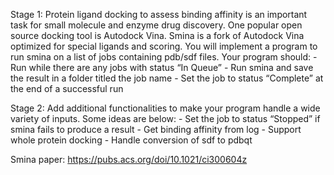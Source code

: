 Stage 1:
Protein ligand docking to assess binding affinity is an important task for small molecule and enzyme drug discovery. One popular open source docking tool is Autodock Vina. Smina is a fork of Autodock Vina optimized for special ligands and scoring. You will implement a program to run smina on a list of jobs containing pdb/sdf files. Your program should:
    - Run while there are any jobs with status “In Queue”
    - Run smina and save the result in a folder titled the job name
    - Set the job to status “Complete” at the end of a successful run

Stage 2:
Add additional functionalities to make your program handle a wide variety of inputs. Some ideas are below:
    - Set the job to status “Stopped” if smina fails to produce a result
    - Get binding affinity from log
    - Support whole protein docking
    - Handle conversion of sdf to pdbqt

Smina paper: https://pubs.acs.org/doi/10.1021/ci300604z 